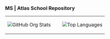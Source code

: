 ### MS | Atlas School Repository
<table>
  <tr>
    <td valign="top" width="55%">

![GitHub Org Stats](https://img.shields.io/github/stars/MS-Atlas-Student-Work?style=flat)

</td>
<td valign="top" width="45%">

![Top Languages](https://github-readme-stats.vercel.app/api/top-langs/?username=MS-Atlas-Student-Work&hide_border=true&layout=donut&hide=perl,c,c%23,c%2B%2B,tcl,makefile,m4&langs_count=6&hide_title=true)

</td>
</tr>
</table>


